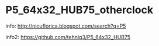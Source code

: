 # P5_64x32_HUB75_otherclock
info: http://nicuflorica.blogspot.com/search?q=P5

info2: https://github.com/tehniq3/P5_64x32_HUB75

